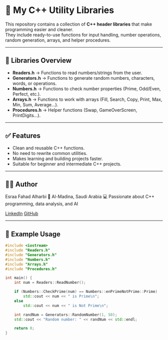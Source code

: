 # 🔧 My C++ Utility Libraries

This repository contains a collection of **C++ header libraries** that make programming easier and cleaner.  
They include ready-to-use functions for input handling, number operations, random generation, arrays, and helper procedures.

---

## 📂 Libraries Overview

- **Readers.h** → Functions to read numbers/strings from the user.
- **Generators.h** → Functions to generate random numbers, characters, words, or operations.
- **Numbers.h** → Functions to check number properties (Prime, Odd/Even, Perfect, etc.).
- **Arrays.h** → Functions to work with arrays (Fill, Search, Copy, Print, Max, Min, Sum, Average…).
- **Procedures.h** → Helper functions (Swap, GameOverScreen, PrintDigits…).

---

## ✅ Features

- Clean and reusable C++ functions.  
- No need to rewrite common utilities.  
- Makes learning and building projects faster.  
- Suitable for beginner and intermediate C++ projects.  

---
## 👩‍💻 Author
Esraa Fahad Alharbi
📍 Al-Madina, Saudi Arabia
💻 Passionate about C++ programming, data analysis, and AI

[LinkedIn](https://www.linkedin.com/in/esra011a/)
[GitHub](https://github.com/esra011a/)

---

## 🚀 Example Usage

```cpp
#include <iostream>
#include "Readers.h"
#include "Generators.h"
#include "Numbers.h"
#include "Arrays.h"
#include "Procedures.h"

int main() {
    int num = Readers::ReadNumber();

    if (Numbers::CheckPrime(num) == Numbers::enPrimeNotPrime::Prime)
        std::cout << num << " is Prime\n";
    else
        std::cout << num << " is Not Prime\n";

    int randNum = Generators::RandomNumber(1, 50);
    std::cout << "Random number: " << randNum << std::endl;

    return 0;
}

